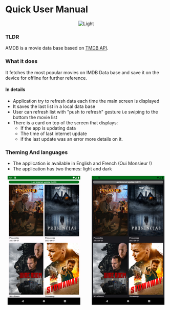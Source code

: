 # Quick User Manual

<p align="center">
  <img alt="Light" src="../assets/app_demo.gif" width="60%">
</p>

### TLDR
AMDB is a movie data base based on [TMDB API](https://developers.themoviedb.org/3). 

### What it does
It fetches the most popular movies on IMDB Data base and save it on the device for offline for further reference. 

#### In details
* Application try to refresh data each time the main screen is displayed
* It saves the last list in a local data base 
* User can refresh list with "push to refresh" gesture i.e swiping to the bottom the movie list
* There is a card on top of the screen that displays:
  * If the app is updating data
  * The time of last internet update
  * if the last update was an error more details on it.


### Theming And languages 
* The application is available in English and French (Oui Monsieur !)
* The application has two themes: light and dark
<p align="center">
  <img alt="Light" src="../assets/light_theme_screenshot.png" width="45%">
&nbsp; &nbsp; &nbsp; &nbsp;
  <img alt="Dark" src="../assets/dark_theme_screenshot.png" width="45%">
</p>



